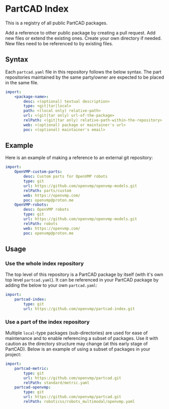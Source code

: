 # PartCAD Index

This is a registry of all public PartCAD packages.

Add a reference to other public package by creating a pull request.
Add new files or extend the existing ones. Create your own directory if needed.
New files need to be referenced to by existing files.

## Syntax

Each `partcad.yaml` file in this repository follows the below syntax.
The part repositories maintained by the same party/owner are expected
to be placed in the same file.

```yaml
import:
    <package-name>:
        desc: <(optional) textual description>
        type: <git|tar|local>
        path: <(local only) relative-path>
        url: <(git|tar only) url-of-the-package>
        relPath: <(git|tar only) relative-path-within-the-repository>
        web: <(optional) package or maintainer's url>
        poc: <(optional) maintainer's email>
```

## Example

Here is an example of making a reference to an external git repository:

```yaml
import:
    OpenVMP-custom-parts:
        desc: Custom parts for OpenVMP robots
        type: git
        url: https://github.com/openvmp/openvmp-models.git
        relPath: parts/custom
        web: https://openvmp.com/
        poc: openvmp@proton.me
    OpenVMP-robots:
        desc: OpenVMP robots
        type: git
        url: https://github.com/openvmp/openvmp-models.git
        relPath: robots
        web: https://openvmp.com/
        poc: openvmp@proton.me
```

## Usage

### Use the whole index repository

The top level of this repository is a PartCAD package by itself
(with it's own top level `partcad.yaml`).
It can be referenced in your PartCAD package by adding the below
to your own `partcad.yaml`:

```yaml
import:
    partcad-index:
        type: git
        url: https://github.com/openvmp/partcad-index.git
```

### Use a part of the index repository

Multiple `local`-type packages (sub-directories) are used
for ease of maintenance and to enable referencing a subset of packages.
Use it with caution as the directory structure may change
(at this early stage of PartCAD).
Below is an example of using a subset of packages in your project:

```yaml
import:
    partcad-metric:
        type: git
        url: https://github.com/openvmp/partcad.git
        relPath: standard/metric.yaml
    partcad-openvmp:
        type: git
        url: https://github.com/openvmp/partcad.git
        relPath: roboticss/robots_multimodal/openvmp.yaml
```

